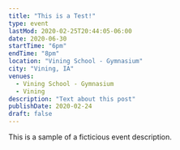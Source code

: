 ```yaml
---
title: "This is a Test!"
type: event
lastMod: 2020-02-25T20:44:05-06:00
date: 2020-06-30
startTime: "6pm"
endTime: "8pm"
location: "Vining School - Gymnasium"
city: "Vining, IA"
venues:
  - Vining School - Gymnasium
  - Vining
description: "Text about this post"
publishDate: 2020-02-24
draft: false
---
```


This is a sample of a ficticious event description.
